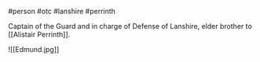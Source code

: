 #person #otc #lanshire #perrinth

Captain of the Guard and in charge of Defense of Lanshire, elder brother to [[Alistair Perrinth]].

![[Edmund.jpg]]